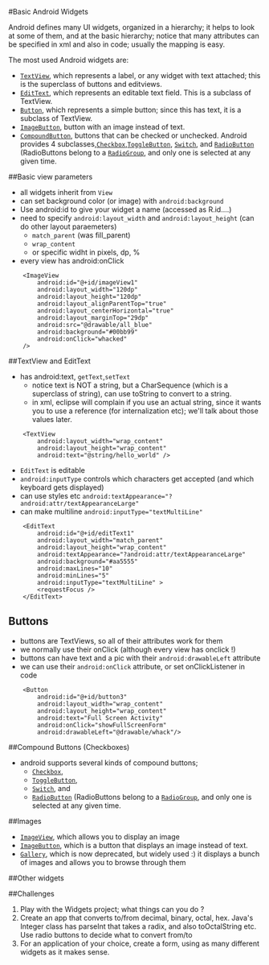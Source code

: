 #Basic Android Widgets

Android defines many UI widgets, organized in a hierarchy; it helps to look at some of them, and at the basic hierarchy; notice that many attributes can be specified in xml and also in code; usually the mapping is easy.

The most used Android widgets are:
* [`TextView`](http://developer.android.com/reference/android/widget/TextView.html), which represents a label, or any widget with text attached; this is the superclass of buttons and editviews.
* [`EditText`](http://developer.android.com/reference/android/widget/EditText.html), which represents an editable text field. This is a subclass of TextView.
* [`Button`](http://developer.android.com/reference/android/widget/Button.html), which represents a simple button; since this has text, it is a subclass of TextView.
* [`ImageButton`](http://developer.android.com/reference/android/widget/ImageButton.html), button with an image instead of text.
* [`CompoundButton`](http://developer.android.com/reference/android/widget/CompoundButton.html), buttons that can be checked or unchecked. Android provides 4 subclasses,[`Checkbox`](http://developer.android.com/reference/android/widget/CheckBox.html),[`ToggleButton`](http://developer.android.com/reference/android/widget/ToggleButton.html), 
[`Switch`](http://developer.android.com/reference/android/widget/Switch.html), and
[`RadioButton`](http://developer.android.com/reference/android/widget/RadioButton.html) (RadioButtons belong to a [`RadioGroup`](http://developer.android.com/reference/android/widget/RadioGroup.html), and only one is selected at any given time.


##Basic view parameters
* all widgets inherit from `View`
* can set background color (or image) with `android:background`
* Use android:id to give your widget a name (accessed as R.id....)
* need to specify `android:layout_width` and `android:layout_height` (can do other layout paraemeters)
	* `match_parent` (was fill_parent)
	* `wrap_content`
	* or specific widht in pixels, dp, %
* every view has android:onClick

```
    <ImageView
        android:id="@+id/imageView1"
        android:layout_width="120dp"
        android:layout_height="120dp"
        android:layout_alignParentTop="true"
        android:layout_centerHorizontal="true"
        android:layout_marginTop="29dp"
        android:src="@drawable/all_blue" 
        android:background="#00bb99"
        android:onClick="whacked"
	/>
```
##TextView and EditText
* has android:text, `getText`,`setText`  
	* notice text is NOT a string, but a CharSequence (which is a superclass of string), can use toString to convert to a string.
	* in xml, eclipse will complain if you use an actual string, since it wants you to use a reference (for internalization etc); we'll talk about those values later.
```
    <TextView
        android:layout_width="wrap_content"
        android:layout_height="wrap_content"
        android:text="@string/hello_world" />
```
* `EditText` is editable
* `android:inputType` controls which characters get accepted (and which keyboard gets displayed)
* can use styles etc `android:textAppearance="?android:attr/textAppearanceLarge"`
* can make multiline `android:inputType="textMultiLine"`

```
    <EditText
        android:id="@+id/editText1"
        android:layout_width="match_parent"
        android:layout_height="wrap_content"
        android:textAppearance="?android:attr/textAppearanceLarge"         
        android:background="#aa5555"
        android:maxLines="10"
        android:minLines="5"
        android:inputType="textMultiLine" >
        <requestFocus />
    </EditText>
```
## Buttons
* buttons are TextViews, so all of their attributes work for them
* we normally use their onClick (although every view has onclick !)
* buttons can have text and a pic with their `android:drawableLeft` attribute
* we can use their `android:onClick` attribute, or set onClickListener in code
```
    <Button
        android:id="@+id/button3"
        android:layout_width="wrap_content"
        android:layout_height="wrap_content"
        android:text="Full Screen Activity" 
        android:onClick="showFullScreenForm"
        android:drawableLeft="@drawable/whack"/>
```

##Compound Buttons (Checkboxes)
* android supports several kinds of compound buttons; 		
	* [`Checkbox`](http://developer.android.com/reference/android/widget/CheckBox.html),
	* [`ToggleButton`](http://developer.android.com/reference/android/widget/ToggleButton.html), 
	* [`Switch`](http://developer.android.com/reference/android/widget/Switch.html), and
	* [`RadioButton`](http://developer.android.com/reference/android/widget/RadioButton.html) (RadioButtons belong to a [`RadioGroup`](http://developer.android.com/reference/android/widget/RadioGroup.html), and only one is selected at any given time.

##Images
* [`ImageView`](http://developer.android.com/reference/android/widget/ImageView.html), which allows you to display an image 
* [`ImageButton`](http://developer.android.com/reference/android/widget/ImageButton.html), which is a button that displays an image instead of text.
* [`Gallery`](http://developer.android.com/reference/android/widget/Gallery.html), which is now deprecated, but widely used :) it displays a bunch of images and allows you to browse through them

##Other widgets

##Challenges
1. Play with the Widgets project; what things can you do ? 
2. Create an app that converts to/from decimal, binary, octal, hex. Java's Integer class has parseInt that takes a radix, and also toOctalString etc. Use radio buttons to decide what to convert from/to
3. For an application of your choice, create a form, using as many different widgets as it makes sense.
